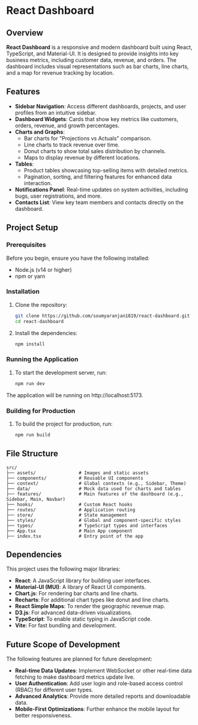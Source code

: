 # React Dashboard

## Overview

**React Dashboard** is a responsive and modern dashboard built using React, TypeScript, and Material-UI. It is designed to provide insights into key business metrics, including customer data, revenue, and orders. The dashboard includes visual representations such as bar charts, line charts, and a map for revenue tracking by location.

## Features

- **Sidebar Navigation**: Access different dashboards, projects, and user profiles from an intuitive sidebar.
- **Dashboard Widgets**: Cards that show key metrics like customers, orders, revenue, and growth percentages.
- **Charts and Graphs**:
  - Bar charts for "Projections vs Actuals" comparison.
  - Line charts to track revenue over time.
  - Donut charts to show total sales distribution by channels.
  - Maps to display revenue by different locations.
- **Tables**:
  - Product tables showcasing top-selling items with detailed metrics.
  - Pagination, sorting, and filtering features for enhanced data interaction.
- **Notifications Panel**: Real-time updates on system activities, including bugs, user registrations, and more.
- **Contacts List**: View key team members and contacts directly on the dashboard.

## Project Setup

### Prerequisites

Before you begin, ensure you have the following installed:

- Node.js (v14 or higher)
- npm or yarn

### Installation

1. Clone the repository:

   ```bash
   git clone https://github.com/soumyaranjan1819/react-dashboard.git
   cd react-dashboard

2. Install the dependencies:

   ```bash
   npm install
### Running the Application

1. To start the development server, run:
   
    ```bash
    npm run dev

The application will be running on http://localhost:5173.

### Building for Production

1. To build the project for production, run:
   
    ```bash
    npm run build

## File Structure

    src/
    ├── assets/                # Images and static assets
    ├── components/            # Reusable UI components
    ├── context/               # Global contexts (e.g., Sidebar, Theme)
    ├── data/                  # Mock data used for charts and tables
    ├── features/              # Main features of the dashboard (e.g., Sidebar, Main, Navbar)
    ├── hooks/                 # Custom React hooks
    ├── routes/                # Application routing
    ├── store/                 # State management
    ├── styles/                # Global and component-specific styles
    ├── types/                 # TypeScript types and interfaces
    ├── App.tsx                # Main App component
    ├── index.tsx              # Entry point of the app



## Dependencies

This project uses the following major libraries:

- **React**: A JavaScript library for building user interfaces.
- **Material-UI (MUI)**: A library of React UI components.
- **Chart.js**: For rendering bar charts and line charts.
- **Recharts**: For additional chart types like donut and line charts.
- **React Simple Maps**: To render the geographic revenue map.
- **D3.js**: For advanced data-driven visualizations.
- **TypeScript**: To enable static typing in JavaScript code.
- **Vite**: For fast bundling and development.


## Future Scope of Development

The following features are planned for future development:

- **Real-time Data Updates**: Implement WebSocket or other real-time data fetching to make dashboard metrics update live.
- **User Authentication**: Add user login and role-based access control (RBAC) for different user types.
- **Advanced Analytics**: Provide more detailed reports and downloadable data.
- **Mobile-First Optimizations**: Further enhance the mobile layout for better responsiveness.


